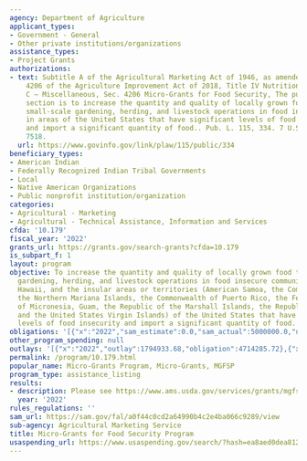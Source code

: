 ```yaml
---
agency: Department of Agriculture
applicant_types:
- Government - General
- Other private institutions/organizations
assistance_types:
- Project Grants
authorizations:
- text: Subtitle A of the Agricultural Marketing Act of 1946, as amended under section
    4206 of the Agriculture Improvement Act of 2018, Title IV Nutrition, Subtitle
    C – Miscellaneous, Sec. 4206 Micro-Grants for Food Security, The purpose of this
    section is to increase the quantity and quality of locally grown food through
    small-scale gardening, herding, and livestock operations in food insecure communities
    in areas of the United States that have significant levels of food insecurity
    and import a significant quantity of food.. Pub. L. 115, 334. 7 U.S.C. &sect;
    7518.
  url: https://www.govinfo.gov/link/plaw/115/public/334
beneficiary_types:
- American Indian
- Federally Recognized Indian Tribal Governments
- Local
- Native American Organizations
- Public nonprofit institution/organization
categories:
- Agricultural - Marketing
- Agricultural - Technical Assistance, Information and Services
cfda: '10.179'
fiscal_year: '2022'
grants_url: https://grants.gov/search-grants?cfda=10.179
is_subpart_f: 1
layout: program
objective: To increase the quantity and quality of locally grown food through small-scale
  gardening, herding, and livestock operations in food insecure communities in Alaska,
  Hawaii, and the insular areas or territories (American Samoa, the Commonwealth of
  the Northern Mariana Islands, the Commonwealth of Puerto Rico, the Federated States
  of Micronesia, Guam, the Republic of the Marshall Islands, the Republic of Palau,
  and the United States Virgin Islands) of the United States that have significant
  levels of food insecurity and import a significant quantity of food.
obligations: '[{"x":"2022","sam_estimate":0.0,"sam_actual":5000000.0,"usa_spending_actual":4714285.72},{"x":"2023","sam_estimate":8000000.0,"sam_actual":0.0,"usa_spending_actual":7600000.0},{"x":"2024","sam_estimate":7000000.0,"sam_actual":0.0,"usa_spending_actual":0.0}]'
other_program_spending: null
outlays: '[{"x":"2022","outlay":1794933.68,"obligation":4714285.72},{"x":"2023","outlay":0.0,"obligation":7600000.0},{"x":"2024","outlay":0.0,"obligation":0.0}]'
permalink: /program/10.179.html
popular_name: Micro-Grants Program, Micro-Grants, MGFSP
program_type: assistance_listing
results:
- description: Please see https://www.ams.usda.gov/services/grants/mgfsp/awards
  year: '2022'
rules_regulations: ''
sam_url: https://sam.gov/fal/a0f44c0cd2a64990b4c2e4ba066c9289/view
sub-agency: Agricultural Marketing Service
title: Micro-Grants for Food Security Program
usaspending_url: https://www.usaspending.gov/search/?hash=ea8aed0dea812a87223ff93f5efa72d6
---
```

